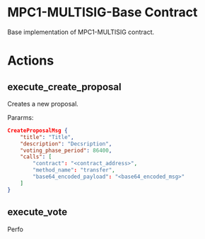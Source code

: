 # MPC1-MULTISIG-Base Contract

Base implementation of MPC1-MULTISIG contract.

# Actions

## execute_create_proposal

Creates a new proposal.

Pararms:

```json
CreateProposalMsg {
    "title": "Title",
    "description": "Decsription",
    "voting_phase_period": 86400,
    "calls": [
        "contract": "<contract_address>",
        "method_name": "transfer",
        "base64_encoded_payload": "<base64_encoded_msg>"
    ]
}
```

## execute_vote

Perfo